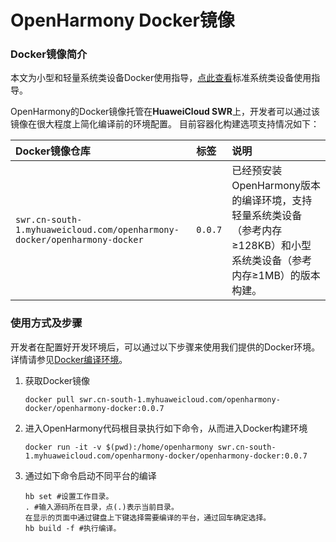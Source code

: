 # OpenHarmony Docker镜像

### Docker镜像简介

本文为小型和轻量系统类设备Docker使用指导，[点此查看](https://gitee.com/openharmony/docs/blob/master/docker/standard/Readme.md)标准系统类设备使用指导。

OpenHarmony的Docker镜像托管在**HuaweiCloud SWR**上，开发者可以通过该镜像在很大程度上简化编译前的环境配置。 目前容器化构建选项支持情况如下：

| Docker镜像仓库                                               | 标签    | 说明                                                         |
| :----------------------------------------------------------- | :------ | :----------------------------------------------------------- |
| `swr.cn-south-1.myhuaweicloud.com/openharmony-docker/openharmony-docker` | `0.0.7` | 已经预安装OpenHarmony版本的编译环境，支持轻量系统类设备（参考内存≥128KB）和小型系统类设备（参考内存≥1MB）的版本构建。 |

### 使用方式及步骤

 开发者在配置好开发环境后，可以通过以下步骤来使用我们提供的Docker环境。详情请参见[Docker编译环境](https://gitee.com/openharmony/docs/blob/master/zh-cn/device-dev/get-code/gettools-acquire.md)。

1. 获取Docker镜像
     ```
     docker pull swr.cn-south-1.myhuaweicloud.com/openharmony-docker/openharmony-docker:0.0.7
     ```
2. 进入OpenHarmony代码根目录执行如下命令，从而进入Docker构建环境
     ```
     docker run -it -v $(pwd):/home/openharmony swr.cn-south-1.myhuaweicloud.com/openharmony-docker/openharmony-docker:0.0.7
     ```
3. 通过如下命令启动不同平台的编译
     ```
     hb set #设置工作目录。
     . #输入源码所在目录，点(.)表示当前目录。
     在显示的页面中通过键盘上下键选择需要编译的平台，通过回车确定选择。
     hb build -f #执行编译。
     ```
